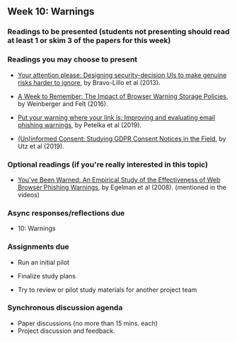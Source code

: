 ## Week 10: Warnings

### Readings to be presented (students not presenting should read at least 1 or skim 3 of the papers for this week) 

### Readings you may choose to present

- [Your attention please: Designing security-decision UIs to make genuine risks harder to ignore](https://drive.google.com/file/d/1la6SLKFGI1lzWEiY45DvVHnt8N_g5oIQ/view?usp=sharing), by Bravo-Lillo et al (2013).

- [A Week to Remember: The Impact of Browser Warning Storage Policies](https://www.usenix.org/system/files/conference/soups2016/soups2016-paper-weinberger.pdf), by Weinberger and Felt (2016).

- [Put your warning where your link is: Improving and evaluating email phishing warnings](https://drive.google.com/file/d/1zxAGKT8-a-zL2_KEcUSuZXlmav2DPPfL/view?usp=sharing), by Petelka et al (2019).

- [(Un)informed Consent: Studying GDPR Consent Notices in the Field](https://dl.acm.org/doi/pdf/10.1145/3319535.3354212), by Utz et al (2019).

### Optional readings (if you're really interested in this topic)

- [You’ve Been Warned: An Empirical Study of the Effectiveness of Web Browser Phishing Warnings](http://www.guanotronic.com/~serge/papers/warned.pdf), by Egelman et al (2008).  (mentioned in the videos)

### Async responses/reflections due

  - 10: Warnings

### Assignments due

  - Run an initial pilot

  - Finalize study plans

  - Try to review or pilot study materials for another project team

### Synchronous discussion agenda
- Paper discussions (no more than 15 mins. each)
- Project discussion and feedback.
